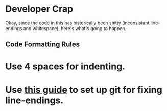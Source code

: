 
Developer Crap
==============

Okay, since the code in this has historically been shitty (inconsistant line-endings and whitespace), here's what's going to happen.

Code Formatting Rules
---------------------

 # Use 4 spaces for indenting.
 # Use [this guide](http://help.github.com/line-endings/) to set up git for fixing line-endings.
